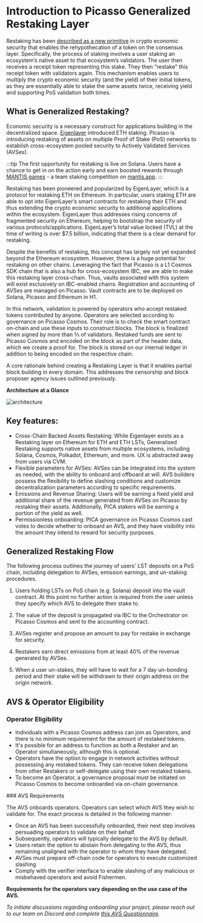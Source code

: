 # Introduction to Picasso Generalized Restaking Layer 

Restaking has been [described as a new primitive](https://consensys.io/blog/eigenlayer-a-restaking-primitive) in crypto economic security that enables the rehypothecation of a token on the consensus layer. Specifically, the process of staking involves a user staking an ecosystem’s native asset to that ecosystem’s validators. The user then receives a receipt token representing this stake. They then “restake” this receipt token with validators again. This mechanism enables users to multiply the crypto economic security (and the yield) of their initial tokens, as they are essentially able to stake the same assets twice, receiving yield and supporting PoS validation both times.

## What is Generalized Restaking?

Economic security is a necessary construct for applications building in the decentralized space. [Eigenlayer](https://www.eigenlayer.xyz/) introduced ETH staking. Picasso is introducing restaking of assets on multiple Proof of Stake (PoS) networks to establish cross-ecosystem pooled security to Actively Validated Services (AVSes).

:::tip
The first opportunity for restaking is live on Solana. Users have a chance to get in on the action early and earn boosted rewards through [MANTIS games](../technology/restaking/mantis-games.md) - a team staking competition on [mantis.app](https://mantis.app/).
:::

Restaking has been pioneered and popularized by EigenLayer, which is a protocol for restaking ETH on Ethereum. In particular, users staking ETH are able to opt into EigenLayer’s smart contracts for restaking their ETH and thus extending the crypto economic security to additional applications within the ecosystem. EigenLayer thus addresses rising concerns of fragmented security on Ethereum, helping to bootstrap the security of various protocols/applications. EigenLayer’s total value locked (TVL) at the time of writing is over $7.5 billion, indicating that there is a clear demand for restaking.

Despite the benefits of restaking, this concept has largely not yet expanded beyond the Ethereum ecosystem. However, there is a huge potential for restaking on other chains. Leveraging the fact that Picasso is a L1 Cosmos SDK chain that is also a hub for cross-ecosystem IBC, we are able to make this restaking layer cross-chain. Thus, vaults associated with this system will exist exclusively on IBC-enabled chains. Registration and accounting of AVSes are managed on Picasso. Vault contracts are to be deployed on Solana, Picasso and Ethereum in H1.

In this network, validation is powered by operators who accept restaked tokens contributed by anyone. Operators are selected according to governance on Picasso Cosmos. Their role is to check the smart contract on-chain and use these inputs to construct blocks. The block is finalized when signed by more than ⅔ of validators. Restaked funds are sent to Picasso Cosmos and encoded on the block as part of the header data, which we create a proof for. The block is stored on our internal ledger in addition to being encoded on the respective chain.

A core rationale behind creating a Restaking Layer is that it enables partial block building in every domain. This addresses the censorship and block proposer agency issues outlined previously. 

**Architecture at a Glance**

![architecture](../technology/restaking/gen-z-staking.png)

## Key features: 

- Cross-Chain Backed Assets Restaking: While Eigenlayer exists as a Restaking layer on Ethereum for ETH and ETH LSTs, Generalised Restaking supports native assets from multiple ecosystems, including Solana, Cosmos, Polkadot, Ethereum, and more. UX is abstracted away from users via CVM. 
- Flexible parameters for AVSes: AVSes can be integrated into the system as needed, with the ability to onboard and offboard at will. AVS builders possess the flexibility to define slashing conditions and customize decentralization parameters according to specific requirements.
- Emissions and Revenue Sharing: Users will be earning a fixed yield and additional share of the revenue generated from AVSes on Picasso by restaking their assets. Additionally, PICA stakers will be earning a portion of the yield as well.
- Permissionless onboarding: PICA governance on Picasso Cosmos cast votes to decide whether to onboard an AVS, and they have visibility into the amount they intend to reward for security purposes.

## Generalized Restaking Flow

The following process outlines the journey of users' LST deposits on a PoS chain, including delegation to AVSes, emission earnings, and un-staking procedures.

1. Users holding LSTs on PoS chain (e.g. Solana) deposit into the vault contract. At this point no further action is required from the user unless they specify which AVS to delegate their stake to.

2. The value of the deposit is propagated via IBC to the Orchestrator on Picasso Cosmos and sent to the accounting contract.

3. AVSes register and propose an amount to pay for restake in exchange for security. 

4. Restakers earn direct emissions from at least 40% of the revenue generated by AVSes. 

5. When a user un-stakes, they will have to wait for a 7 day un-bonding period and their stake will be withdrawn to their origin address on the origin network. 

<!-- ## Security Measures

- Slashing: An interface will be established that validators must adhere to, similar to the framework in the Solana IBC AVS. 

- Vault contracts implement a 7 day un-bonding period as a crucial security measure to secure against potential vulnerabilities and allow swift response to malicious behavior. There will be an un-bonding period for registering and unregistering AVS.

- The IBC Protocol is the only transport layer utilized for sending accounting messages between different PoS chains and Picasso Cosmos. -->
  
## AVS & Operator Eligibility

### Operator Eligibility
- Individuals with a Picasso Cosmos address can join as Operators, and there is no minimum requirement for the amount of restaked tokens. 
- It's possible for an address to function as both a Restaker and an Operator simultaneously, although this is optional.
- Operators have the option to engage in network activities without possessing any restaked tokens. They can receive token delegations from other Restakers or self-delegate using their own restaked tokens.
- To become an Operator, a governance proposal must be initiated on Picasso Cosmos to become onboarded via on-chain governance.


### AVS Requirements

The AVS onboards operators. Operators can select which AVS they wish to validate for. The exact process is detailed in the following manner:

- Once an AVS has been successfully onboarded, their next step involves persuading operators to validate on their behalf. 
- Subsequently, operators will typically delegate to the AVS by default. 
- Users retain the option to abstain from delegating to the AVS, thus remaining unaligned with the operator to whom they have delegated.
- AVSes must prepare off-chain code for operators to execute customized slashing 
- Comply with the verifier interface to enable slashing of any malicious or misbehaved operators and avoid Fishermen.

**Requirements for the operators vary depending on the use case of the AVS.**

*To initiate discussions regarding onboarding your project, please reach out to our team on Discord and complete [this AVS Questionnaire](https://forms.gle/pYv7P5of5Wb9avkC8).*